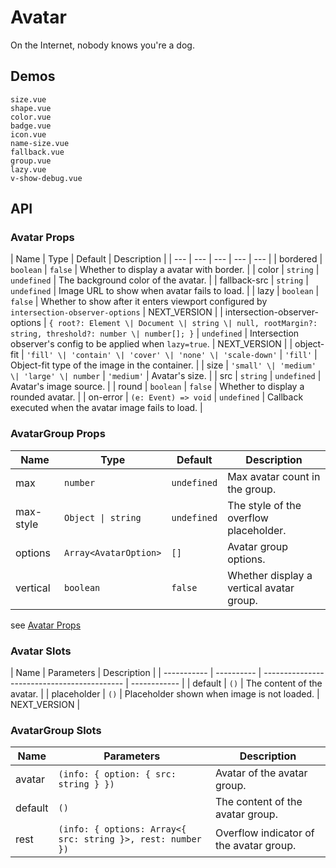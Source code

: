 # Avatar

On the Internet, nobody knows you're a dog.

## Demos

```demo
size.vue
shape.vue
color.vue
badge.vue
icon.vue
name-size.vue
fallback.vue
group.vue
lazy.vue
v-show-debug.vue
```

## API

### Avatar Props

| Name | Type | Default | Description |
| --- | --- | --- | --- | --- |
| bordered | `boolean` | `false` | Whether to display a avatar with border. |
| color | `string` | `undefined` | The background color of the avatar. |
| fallback-src | `string` | `undefined` | Image URL to show when avatar fails to load. |
| lazy | `boolean` | `false` | Whether to show after it enters viewport configured by `intersection-observer-options` | NEXT_VERSION |
| intersection-observer-options | `{ root?: Element \| Document \| string \| null, rootMargin?: string, threshold?: number \| number[]; }` | `undefined` | Intersection observer's config to be applied when `lazy=true`. | NEXT_VERSION |
| object-fit | `'fill' \| 'contain' \| 'cover' \| 'none' \| 'scale-down'` | `'fill'` | Object-fit type of the image in the container. |
| size | `'small' \| 'medium' \| 'large' \| number` | `'medium'` | Avatar's size. |
| src | `string` | `undefined` | Avatar's image source. |
| round | `boolean` | `false` | Whether to display a rounded avatar. |
| on-error | `(e: Event) => void` | `undefined` | Callback executed when the avatar image fails to load. |

### AvatarGroup Props

| Name | Type | Default | Description |
| --- | --- | --- | --- |
| max | `number` | `undefined` | Max avatar count in the group. |
| max-style | `Object \| string` | `undefined` | The style of the overflow placeholder. |
| options | `Array<AvatarOption>` | `[]` | Avatar group options. |
| vertical | `boolean` | `false` | Whether display a vertical avatar group. |

see [Avatar Props](avatar#Props)

### Avatar Slots

| Name        | Parameters | Description                                 |
| ----------- | ---------- | ------------------------------------------- | ------------ |
| default     | `()`       | The content of the avatar.                  |
| placeholder | `()`       | Placeholder shown when image is not loaded. | NEXT_VERSION |

### AvatarGroup Slots

| Name | Parameters | Description |
| --- | --- | --- |
| avatar | `(info: { option: { src: string } })` | Avatar of the avatar group. |
| default | `()` | The content of the avatar group. |
| rest | `(info: { options: Array<{ src: string }>, rest: number })` | Overflow indicator of the avatar group. |
